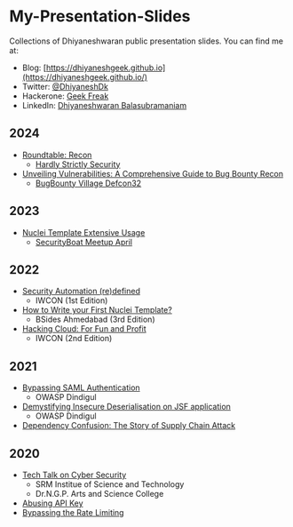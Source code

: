 # My-Presentation-Slides
Collections of Dhiyaneshwaran public presentation slides. You can find me at:
* Blog: [https://dhiyaneshgeek.github.io](https://dhiyaneshgeek.github.io/)
* Twitter: [@DhiyaneshDk](https://twitter.com/DhiyaneshDK)
* Hackerone: [Geek Freak](https://hackerone.com/geekfreak)
* LinkedIn: [Dhiyaneshwaran Balasubramaniam](https://www.linkedin.com/in/dhiyaneshwaran-balasubramaniam-27947a131/)

## 2024
* [Roundtable: Recon](slides/Recon.pdf)
    * [Hardly Strictly Security](https://hardlystrictlysecurity.io/schedule)
* [Unveiling Vulnerabilities: A Comprehensive Guide to Bug Bounty Recon](https://docs.google.com/presentation/d/1gaBwSdjiA4Vj38GKxMS8Eoz2KgxwVfx6ae0iuCSN1rs/pub?start=false&loop=false&delayms=3000)
    * [BugBounty Village Defcon32](https://www.bugbountydefcon.com/presentations)

## 2023
* [Nuclei Template Extensive Usage](slides/Nuclei-Template-Extensive-Usage.pdf)
    * [SecurityBoat Meetup April](https://securityboat.in/events/sb-meetups-april-2023/)

## 2022
* [Security Automation (re)defined](slides/Security-Automation-(re)defined.pdf)
    * IWCON (1st Edition)
* [How to Write your First Nuclei Template?](slides/How-to-write-your-First-Nuclei-Template.pdf)
    * BSides Ahmedabad (3rd Edition)
* [Hacking Cloud: For Fun and Profit](slides/Hacking-Cloud-For-Fun-and-Profit.pdf)
    * IWCON (2nd Edition)

## 2021
* [Bypassing SAML Authentication](slides/Bypassing-SAML-Authentication.pdf)
    * OWASP Dindigul
* [Demystifying Insecure Deserialisation on JSF application](slides/)
    * OWASP Dindigul
* [Dependency Confusion: The Story of Supply Chain Attack](slides/Dependency-Confusion.pdf)

## 2020
* [Tech Talk on Cyber Security](slides/Tech-Talk-on-Cyber-Security.pdf)
    * SRM Institue of Science and Technology
    * Dr.N.G.P. Arts and Science College
* [Abusing API Key](slides/Abusing-API-Key.pdf)
* [Bypassing the Rate Limiting](slides/Bypassing-the-Rate-Limiting.pdf)
